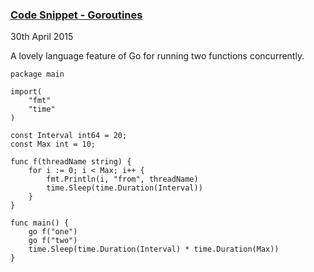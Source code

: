 ### [Code Snippet - Goroutines](/blog/1430352-goroutines)

<time datetime="2015-05-30">30th April 2015</time>

A lovely language feature of Go for running two functions concurrently.

```
package main

import(
    "fmt"
    "time"
)

const Interval int64 = 20;
const Max int = 10;

func f(threadName string) {
    for i := 0; i < Max; i++ {
        fmt.Println(i, "from", threadName)
        time.Sleep(time.Duration(Interval))
    }
}

func main() {
    go f("one")
    go f("two")
    time.Sleep(time.Duration(Interval) * time.Duration(Max))
}
```